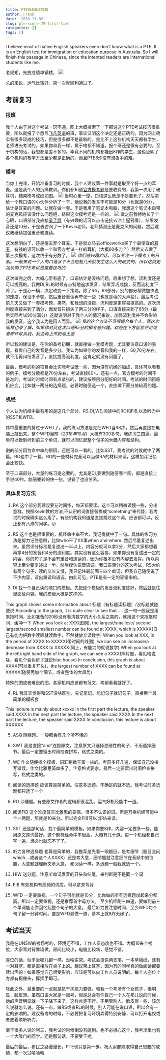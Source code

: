 ```yaml
---
title: PTE首战8炸攻略
author: Frank
date: '2018-11-02'
slug: pte-score-79-first-time
categories: []
tags: []
---
```


I believe most of native English speakers even don't know what is a PTE. It is an English test for immigration or education purpose in Australia. So I will finish this passage in Chinese, since the intented readers are international students like me.

老规矩，先放成绩单镇楼。
![](/cn/2018-11-02-pte-score-79-first-time_files/p1.png)

总的来说，运气比较好。第一次就顺利通过了。
## 考前复习

### 报班
我个人由于对这个考试一窍不通，网上大概搜索了一下都说这个PTE考试技巧很重要，所以就报了个悉尼[飞凡英语](http://www.feifan.com.au/ "飞凡英语")的班，事实证明这个决定还是正确的。因为网上确实有很多现成的技巧，但是很多都不是最新的。是比不上这些机构天天都有学生，老师进去考试的。如果你和我一样，属于啥都不知道，报个班还是很有必要的。至于机构的话，我想都是差不多的。毕竟不同的机构都能出8炸的学生，这也证明了各个机构的教学方法至少都是正确的。而且PTE8炸没有想象中的难。

### 模考
当你上完课，开始准备复习的时候，我个人建议第一件事就是取买个好一点的耳麦。这是我个人的沉痛教训。你们都知道[官方模考题](https://ptepractice.com/ "官方模考题")是要收费的，我第一次用了破耳机，结果模考成绩如图。
![](/cn/2018-11-02-pte-score-79-first-time_files/p2.png)
当时心里一惊，口语这么低是不是要死了。然后拿给一个教口语的小伙伴分析了一下，他说我的发言不可能是10分（也就是0分），估计是耳麦的问题。让我在做一套。于是我用了笔记本电脑，我想这个笔记本自带的麦克风应该没什么问题吧，结果这次模考还是一样的。
![](/cn/2018-11-02-pte-score-79-first-time_files/p3.png)
做之前我特地长了个心眼，口语部分我直接[录了屏](https://www.youtube.com/watch?v=y6OxncaouKU&t=126s "录了屏")（有兴趣的话可以点击链接去油土逼观看），结果发音还是10分，于是去咨询了一下Kevin老师，老师猜测还是麦克风的问题，然后建议我继续加强重音和连读。

这次想明白了，还是得去弄个耳麦。于是就立马去officeworks买了个最便宜的[耳麦](https://www.officeworks.com.au/shop/officeworks/p/logitech-on-ear-headset-silver-h110-inlog4401 "耳麦")，有钱的话可以收一个和官方考试一样的耳机（大概60多刀？）然后又去做了第三次模考，这次终于有分数了。
![](/cn/2018-11-02-pte-score-79-first-time_files/p4.png)
*你们感兴趣的话，可以关注一下模考上的日期。一般来说一个人的口语水平不会短短几天就发生这么大的改变的，所以这就更加说明了PTE考试是需要技巧的*

这次做完之后，大概心里有底了。口语估计是没啥问题，后来想了想，流利度还是可以提高的。我做DI,RL的时候有点特地追求发音，结果弄巧成拙，反而流利度下降了。于是心一横，决定改变一下策略。除了RA，RS部分，别的部分稍微加快说的速度，保证不卡顿。然后重音重读再夸张一些（也就是读的大声些）。最后考试前几天又做了一套模考题，果然，和我想的没错，流利度是更容易提高的。这次流利度直接来到了满分，而发音只损失了两三分的样子，口语直接来到了85分（最后实际考试90分满分）这就说明对于我个人的情况来说，加强流利度并不会影响我的发音，这个我认为是因人而异。
![](/cn/2018-11-02-pte-score-79-first-time_files/p5.png)
*我的这个方法不见得适合每个人，我这次同样也录了屏，如果你对我这次口语85分的模考感兴趣，欢迎在下方留言评论或者邮件联系我，我会再上传到油土逼*

所以我的建议是，在你的备考初期，就直接做一套模考题，尤其要注意口语的表现。看看自己的发音是多少分。我认为如果你的发音和我的一样，60,70分左右，就不用再纠结发音了，直接提高流利度，这肯定就没有问题了。

最后，模考的别的项目会比实际考试低一些，因为没有机经的加成，具体可以看我的例子。模考分数都是70分左右，考试直接80+。还有一点，官方模考的时间不是准的，考试的时候时间有点紧张的，建议按项目分配好的时间。考试的时间再临机应变，比如就一两分的选择题，必要时随便选一个，直接做下面分值较高的题。

### 机经

个人认为机经中最有用的是这几个部分，RS,DI,WE,阅读中的RO和FIB,以及听力中的SST和WFD。

其中最重要的莫过于WFD了，我的练习方法是先把WFD当RS练，然后再直接在电脑上敲出来。整个WFD目前（*2018年10月*）大概有300多句，我练习三四遍。最后可以做到听到前三个单词，就可以回忆起整个句子的大概内容和结构。

别的部分因为命中率的原因，还是可以一看的。比如SST，我考试的时候就中了两篇。RO也中了一篇，RO的一些材料完全可以当做RA的材料来读，这样加深记忆会比较快。

至于口语部分，大量的练习是必要的。尤其是DI,要做到随便哪个图，都是直接上手说40秒。脑筋要转的快一些，说错了也没关系。

### 具体复习方法

1. RA
这个部分我建议要花时间练，每天都要读。这个可以稍微读慢一些，分出意群。按照Kevin教的方法,不认识的词直接替换成“something”来代替，我考试的时候确实这么用了。有些机构我知道是直接跳过这个词，应该都可以，反正都有八炸的同学。:confused:

2. RS
这个也是很重要的，机经命中率不大，我记得就中了一句。具体的练习方法是努力记住意群，比如who干了XX事when and where. 然后尽量复述出来。虽然评分标准是复述出一半以上，内容分就可以拿2分，然后大家都想着再拿4分的发音和4分的流利度。其实没有这么容易，如果你没有复述出一定的内容，你的句子是不会有重音和连读的，因为你根本没有内容去发挥。所以内容上至少要复述出一半。然后模仿语音语调。我口语满分的这次考试，RS大约有两个句子，读的又长又慢，我只记住最前面三四个单词，但我自己随便说了不少内容，读出重读和语调。由此可见，PTE是有一定的容错率的。

3. DI
找一个自己读的顺口的模板。先把这个模板的发音流利度练好，然后就是往里面放内容。我的模板大概是这样的。

This graph shows some information about 标题（有标题读标题）/没标题就随便说
According to the graph, it is quite clear to see that .... 这一句一般我是用来拖时间，比如准备的20秒没有看清数字的大小关系之类的，就用这个来拖拖时间，缓冲一下
When you look at XXX(图例), the largest/smallese/ second largest/second smallest number can be found at XXXX, which is XXXXX(自己有能力把数字读顺就读数字，不然就放弃读数字)
When you look at XXX, in the period of XXXX to XXXXX(带时间的线图), we can see an increase/a decrease from XXXX to XXXXX(同上，有能力的就说数字)
When you look at the left/right hand side of the graph, we can see a XXXX(照片题，看见啥说啥，看见个蓝色房子就说blue house)
In conclusion, this graph is about XXXX(可以重复开头)，the largest number of XXXX can be found at XXXXX(随便再加个细节，或者整体的大趋势)

特殊的图或者难说的图，各家机构应该都有范文，考前看看就好了。

4. RL
我其实觉得和SST没啥区别，先记笔记。能记句子就记句子，直接用个最简单的模板套

This lecture is mainly about xxxxx
In the first part the lecture, the speaker said XXXX
In the next part the lecture, the speaker said XXXX
In the next part the lecture, the speaker said XXXX
In conclusion, this lecture is about XXXXXX

5. ASQ 
随缘题。一般都会有几个听不懂的

6. SWT
我是直接“and”连接原文，注意原文只选择总结性的句子，不用选择细节。最后一定要留出时间检查拼写，格式之类的。

7. WE
作文随便找个模板，词汇稍微丰富一些的。考前多打几遍，保证自己没拼写错误。作文比雅思简单多了，注意格式要求。最后一定要留出时间检查拼写，格式之类的。

8. 阅读的选择题
应该算是简单的。注意多选题。不确定的就不选。我考试时多选题都只选了一个

9. RO
沙雕题。有些原文作者的逻辑都很混乱。运气好机经能中一道。

10. 阅读FIB
这个难度其实比雅思的要高，很多不认识的词。但是万幸机经可能中个一两题，那就是10来分。所以完全FIB可以当RA来读。

11. SST
还是那句话，找个最简单的模板。如果你要8炸，内容一定要多一些。能用原文原词最好。这个题机经命中率很高，大概有几十道。每一个机经都自己写一遍，想必也就忘不了了。

12. 听力各种选择题
也算是简单的，我推荐是先看一眼题目，是考细节（题目会问which....或者这个人XXXX）还是考大意，细节题就注意细节在音频中的位置，大意题就理解文章大意。
和阅读一样，多选题一般我就选一个。

13. HIW
送分题。注意听单词发音的开头和结尾，来判断是不是同一个词

14. FIB
有些机构有高频的词库，可以拿来背背

15. WFD
一定要重视。一个句子可能就是10分，比你做的所有选择题加起来分都高。所以一定要重视。还是推荐首字母方法。
至少机经刷三四遍，要做到前三个单词能让你回忆起整个句子的大意。
最后听力要注意时间，至少WFD每个句子留一分钟时间。要是WFD漏做一道，基本上就8炸无缘了。


## 考试当天

我是在UNSW的考场考的，环境还不错，工作人员态度也不错。大概10来个考位，大家背对背靠墙做，房间比较小，电脑比较新，感觉不错。

座位的话，似乎坐哪儿都一样。没啥讲究。考试会提供两支笔，一本草稿纸，还有一对耳塞，都是直接放在桌子上的。建议带上耳塞，因为有的同学真的做阅读都要读出声的！如果感觉自己很受影响，应该是可以向工作人员说明的。每个人座位上方都有摄像头，挥挥手即可。

除此之外，最重要的一点就是抗干扰能力要强。和我一个考场有个女孩子，很明显，脸皮薄。虽然口语大家是一起考，但是总会有你自己一个人在那儿说的时候，她的声音明显就一下子降下来了，这样肯定不行。不用管别人，脸皮厚一些，该怎么说就怎么说。还有一点，做RS或者RL的时候，别人可能在说口语，所以会有一定的影响的。建议备考的时候，不必要把复习环境弄得特别安静，可以打开电视或者放着歌听听力。

至于很多人说的阿三，我考试的时候倒没有碰到。也不必担心这个，我考场里也有一个大嗓门的同学。还是那句话，不要受干扰。

最后的最后，移民之路漫漫长，PTE也只是第一步。祝大家都能取得自己想要的成绩，都一次过哈哈哈




